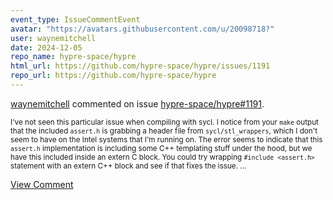 ```yaml
---
event_type: IssueCommentEvent
avatar: "https://avatars.githubusercontent.com/u/20098718?"
user: waynemitchell
date: 2024-12-05
repo_name: hypre-space/hypre
html_url: https://github.com/hypre-space/hypre/issues/1191
repo_url: https://github.com/hypre-space/hypre
---
```


<a href='https://github.com/waynemitchell' target='_blank'>waynemitchell</a> commented on issue <a href='https://github.com/hypre-space/hypre/issues/1191' target='_blank'>hypre-space/hypre#1191</a>.

<small>I've not seen this particular issue when compiling with sycl. I notice from your `make` output that the included `assert.h` is grabbing a header file from `sycl/stl_wrappers`, which I don't seem to have on the Intel systems that I'm running on. The error seems to indicate that this `assert.h` implementation is including some C++ templating stuff under the hood, but we have this included inside an extern C block. You could try wrapping `#include <assert.h>` statement with an extern C++ block and see if that fixes the issue....</small>

<a href='https://github.com/hypre-space/hypre/issues/1191' target='_blank'>View Comment</a>